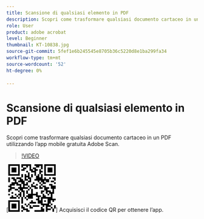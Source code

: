 ```yaml
---
title: Scansione di qualsiasi elemento in PDF
description: Scopri come trasformare qualsiasi documento cartaceo in un PDF utilizzando l’app mobile gratuita Adobe Scan
role: User
product: adobe acrobat
level: Beginner
thumbnail: KT-10838.jpg
source-git-commit: 5fef1e6b245545e8705b36c5220d8e1ba299fa34
workflow-type: tm+mt
source-wordcount: '52'
ht-degree: 0%

---
```


# Scansione di qualsiasi elemento in PDF

Scopri come trasformare qualsiasi documento cartaceo in un PDF utilizzando l’app mobile gratuita Adobe Scan.

>[!VIDEO](https://video.tv.adobe.com/v/3409254?hidetitle=true)

[![QR code](../assets/Scanqrcode.jpg)] Acquisisci il codice QR per ottenere l’app.